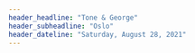```yaml
---
header_headline: "Tone & George"
header_subheadline: "Oslo"
header_dateline: "Saturday, August 28, 2021"
---
```

